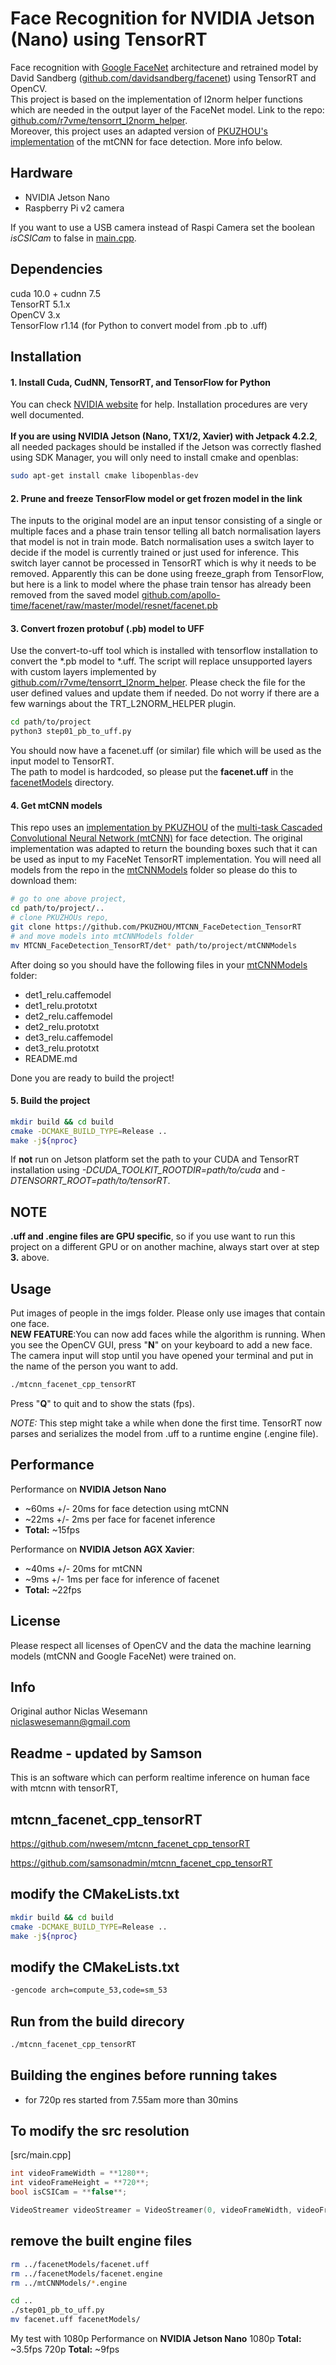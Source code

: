 # Face Recognition for NVIDIA Jetson (Nano) using TensorRT
Face recognition with [Google FaceNet](https://arxiv.org/abs/1503.03832)
architecture and retrained model by David Sandberg
([github.com/davidsandberg/facenet](https://github.com/davidsandberg/facenet))
using TensorRT and OpenCV. <br> This project is based on the
implementation of l2norm helper functions which are needed in the output
layer of the FaceNet model. Link to the repo:
[github.com/r7vme/tensorrt_l2norm_helper](https://github.com/r7vme/tensorrt_l2norm_helper). <br>
Moreover, this project uses an adapted version of [PKUZHOU's implementation](https://github.com/PKUZHOU/MTCNN_FaceDetection_TensorRT)
of the mtCNN for face detection. More info below.

## Hardware
* NVIDIA Jetson Nano
* Raspberry Pi v2 camera 

If you want to use a USB camera instead of Raspi Camera set the boolean _isCSICam_ to false in [main.cpp](./src/main.cpp).


## Dependencies
cuda 10.0 + cudnn 7.5 <br> TensorRT 5.1.x <br> OpenCV 3.x <br>
TensorFlow r1.14 (for Python to convert model from .pb to .uff)

## Installation
#### 1. Install Cuda, CudNN, TensorRT, and TensorFlow for Python 
You can check [NVIDIA website](https://developer.nvidia.com/) for help.
Installation procedures are very well documented.<br><br>**If you are
using NVIDIA Jetson (Nano, TX1/2, Xavier) with Jetpack 4.2.2**, all needed packages
should be installed if the Jetson was correctly flashed using SDK
Manager, you will only need to install cmake and openblas:
```bash
sudo apt-get install cmake libopenblas-dev
```

#### 2. Prune and freeze TensorFlow model or get frozen model in the link
The inputs to the original model are an input tensor consisting of a
single or multiple faces and a phase train tensor telling all batch
normalisation layers that model is not in train mode. Batch
normalisation uses a switch layer to decide if the model is currently
trained or just used for inference. This switch layer cannot be
processed in TensorRT which is why it needs to be removed. Apparently
this can be done using freeze_graph from TensorFlow, but here is a link
to model where the phase train tensor has already been removed from the
saved model
[github.com/apollo-time/facenet/raw/master/model/resnet/facenet.pb](https://github.com/apollo-time/facenet/raw/master/model/resnet/facenet.pb)

#### 3. Convert frozen protobuf (.pb) model to UFF
Use the convert-to-uff tool which is installed with tensorflow
installation to convert the *.pb model to *.uff. The script will replace
unsupported layers with custom layers implemented by
[github.com/r7vme/tensorrt_l2norm_helper](https://github.com/r7vme/tensorrt_l2norm_helper).
Please check the file for the user defined values and update them if
needed. Do not worry if there are a few warnings about the
TRT_L2NORM_HELPER plugin.
```bash
cd path/to/project
python3 step01_pb_to_uff.py
```
You should now have a facenet.uff (or similar) file which will be used
as the input model to TensorRT. <br>
The path to model is hardcoded, so please put the __facenet.uff__ in the
[facenetModels](./facenetModels) directory.


#### 4. Get mtCNN models
This repo uses an [implementation by PKUZHOU](https://github.com/PKUZHOU/MTCNN_FaceDetection_TensorRT)
of the [multi-task Cascaded Convolutional Neural Network (mtCNN)](https://arxiv.org/pdf/1604.02878.pdf)
for face detection. The original implementation was adapted to return the bounding boxes such that it
can be used as input to my FaceNet TensorRT implementation.
You will need all models from the repo in the [mtCNNModels](./mtCNNModels) folder so please do this 
to download them:
```bash
# go to one above project,
cd path/to/project/..
# clone PKUZHOUs repo,
git clone https://github.com/PKUZHOU/MTCNN_FaceDetection_TensorRT
# and move models into mtCNNModels folder
mv MTCNN_FaceDetection_TensorRT/det* path/to/project/mtCNNModels
```
After doing so you should have the following files in your [mtCNNModels](./mtCNNModels) folder:<br>
* det1_relu.caffemodel
* det1_relu.prototxt
* det2_relu.caffemodel
* det2_relu.prototxt
* det3_relu.caffemodel
* det3_relu.prototxt
* README.md

Done you are ready to build the project!

#### 5. Build the project
```bash
mkdir build && cd build
cmake -DCMAKE_BUILD_TYPE=Release ..
make -j${nproc}
```
If **not** run on Jetson platform set the path to your CUDA and TensorRT installation
using _-DCUDA_TOOLKIT_ROOTDIR=path/to/cuda_ and _-DTENSORRT_ROOT=path/to/tensorRT_.

## NOTE
**.uff and .engine files are GPU specific**, so if you use want to run
this project on a different GPU or on another machine, always start over
at step **3.** above.

## Usage
Put images of people in the imgs folder. Please only use images that contain one face.<br>
**NEW FEATURE**:You can now add faces while the algorithm is running. When you see
the OpenCV GUI, press "**N**" on your keyboard to add a new face. The camera input will stop until
you have opened your terminal and put in the name of the person you want to add.
```bash
./mtcnn_facenet_cpp_tensorRT
```
Press "**Q**" to quit and to show the stats (fps).

_NOTE:_ This step might take a while when done the first time. TensorRT
now parses and serializes the model from .uff to a runtime engine
(.engine file). 

## Performance
Performance on **NVIDIA Jetson Nano**
* ~60ms +/- 20ms for face detection using mtCNN
* ~22ms +/- 2ms per face for facenet inference
* **Total:** ~15fps

Performance on **NVIDIA Jetson AGX Xavier**:
* ~40ms +/- 20ms for mtCNN 
* ~9ms +/- 1ms per face for inference of facenet
* **Total:** ~22fps
  
## License
Please respect all licenses of OpenCV and the data the machine learning models (mtCNN and Google FaceNet)
were trained on.



## Info
Original author Niclas Wesemann <br>
[niclaswesemann@gmail.com](mailto:niclas.wesemann@gmail.com) <br>

## Readme - updated by Samson

This is an software which can perform realtime inference on human face with mtcnn with tensorRT, 

## mtcnn_facenet_cpp_tensorRT

https://github.com/nwesem/mtcnn_facenet_cpp_tensorRT

https://github.com/samsonadmin/mtcnn_facenet_cpp_tensorRT

## modify the CMakeLists.txt

```bash
mkdir build && cd build
cmake -DCMAKE_BUILD_TYPE=Release ..
make -j${nproc}
```

## modify the CMakeLists.txt
```bash
-gencode arch=compute_53,code=sm_53
```

## Run from the build direcory
```bash
./mtcnn_facenet_cpp_tensorRT
```

## Building the engines before running takes
* for 720p res
started from 7.55am
more than 30mins 


## To modify the src resolution

[src/main.cpp]
```c++
int videoFrameWidth = **1280**; 
int videoFrameHeight = **720**; 
bool isCSICam = **false**;

VideoStreamer videoStreamer = VideoStreamer(0, videoFrameWidth, videoFrameHeight, **30**, isCSICam);
```

## remove the built engine files
```bash
rm ../facenetModels/facenet.uff
rm ../facenetModels/facenet.engine
rm ../mtCNNModels/*.engine

cd ..
./step01_pb_to_uff.py
mv facenet.uff facenetModels/
```

My test with 1080p Performance on **NVIDIA Jetson Nano**
1080p **Total:** ~3.5fps
720p **Total:** ~9fps

